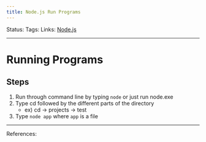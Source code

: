 ```yaml
---
title: Node.js Run Programs
---
```

Status:
Tags:
Links: [Node.js](out/node.js.md)
___
# Running Programs
## Steps
1. Run through command line by typing `node` or just run node.exe
2. Type cd followed by the different parts of the directory
	- ex) cd -> projects -> test
3. Type `node app` where `app` is a file
___
References: